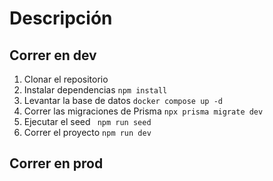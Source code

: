# Descripción


## Correr en dev


1. Clonar el repositorio
2. Instalar dependencias ```npm install```
3. Levantar la base de datos ```docker compose up -d```
4. Correr las migraciones de Prisma ```npx prisma migrate dev```
5. Ejecutar el seed ``` npm run seed```
6. Correr el proyecto ```npm run dev```


## Correr en prod